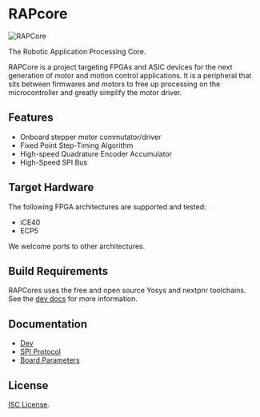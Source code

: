# RAPcore

![RAPCore](https://github.com/RAPcores/Ulticores/workflows/RAPCore/badge.svg)

The Robotic Application Processing Core.

RAPCore is a project targeting FPGAs and ASIC devices for the next generation of motor and motion
control applications. It is a peripheral that sits between firmwares and motors to free up
processing on the microcontroller and greatly simplify the motor driver.

## Features

- Onboard stepper motor commutator/driver
- Fixed Point Step-Timing Algorithm
- High-speed Quadrature Encoder Accumulator
- High-Speed SPI Bus

## Target Hardware

The following FPGA architectures are supported and tested:

- iCE40
- ECP5

We welcome ports to other architectures.

## Build Requirements

RAPCores uses the free and open source Yosys and nextpnr toolchains.
See the [dev docs](./docs/dev.md) for more information.

## Documentation

- [Dev](./docs/dev.md)
- [SPI Protocol](./docs/spi_spec.md)
- [Board Parameters](./docs/boards.md)

## License

[ISC License](https://en.wikipedia.org/wiki/ISC_license).
